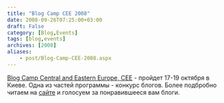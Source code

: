 ```yaml
---
title: "Blog Camp CEE 2008"
date: 2008-09-26T07:25:00+03:00
draft: False
category: [Blog,Events]
tags: [blog,events]
archives: [2008]
aliases:
    - post/Blog-Camp-CEE-2008.aspx
---
```




[Blog Camp Central and Eastern Europe, CEE](http://blogcampcee.com/uk/about/general) - пройдет 17-19 октября в Киеве. Одна из частей программы - конкурс блогов. Более подбробно читаем на [сайте](http://blogcampcee.com/) и голосуем за понравившееся вам блоги.



[<img src="http://blogcampcee.com/files/buba-sm.gif" alt="" />](http://blogcampcee.com/uk/content/web-developer039s-blog)


